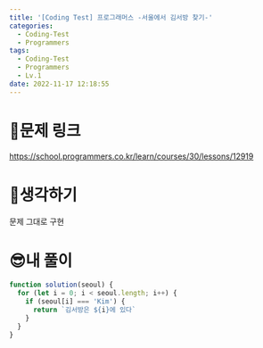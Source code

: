 ```yaml
---
title: '[Coding Test] 프로그래머스 -서울에서 김서방 찾기-'
categories:
  - Coding-Test
  - Programmers
tags:
  - Coding-Test
  - Programmers
  - Lv.1
date: 2022-11-17 12:18:55
---
```

# 📃문제 링크
https://school.programmers.co.kr/learn/courses/30/lessons/12919

# 🤨생각하기
문제 그대로 구현

# 😎내 풀이
```js
function solution(seoul) {
  for (let i = 0; i < seoul.length; i++) {
    if (seoul[i] === 'Kim') {
      return `김서방은 ${i}에 있다`
    }
  }
}
```
